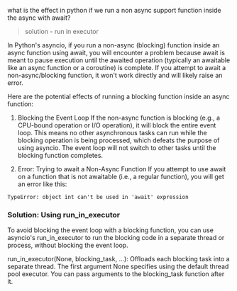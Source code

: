 what is the effect in python if we run a non async support function inside the async with await?

> solution - run in executor

In Python's asyncio, if you run a non-async (blocking) function inside an async function using await, you will encounter a problem because await is meant to pause execution until the awaited operation (typically an awaitable like an async function or a coroutine) is complete. If you attempt to await a non-async/blocking function, it won't work directly and will likely raise an error.

Here are the potential effects of running a blocking function inside an async function:

1. Blocking the Event Loop
If the non-async function is blocking (e.g., a CPU-bound operation or I/O operation), it will block the entire event loop. This means no other asynchronous tasks can run while the blocking operation is being processed, which defeats the purpose of using asyncio. The event loop will not switch to other tasks until the blocking function completes.

2. Error: Trying to await a Non-Async Function
If you attempt to use await on a function that is not awaitable (i.e., a regular function), you will get an error like this:
```
TypeError: object int can't be used in 'await' expression
```

### Solution: Using run_in_executor
To avoid blocking the event loop with a blocking function, you can use asyncio's run_in_executor to run the blocking code in a separate thread or process, without blocking the event loop.

run_in_executor(None, blocking_task, ...): Offloads each blocking task into a separate thread. The first argument None specifies using the default thread pool executor. You can pass arguments to the blocking_task function after it.